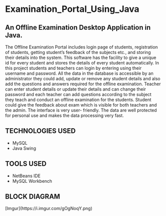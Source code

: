 # Examination_Portal_Using_Java
<h2>An Offline Examination Desktop Application in Java.</h2>
<p>The Offline Examination Portal includes login page of students, registration of
students, getting student’s feedback of the subjects etc., and storing their details into the
system. This software has the facility to give a unique id for every student and stores the
details of every student automatically.
In this project students and teachers can login by entering using their username and
password. All the data in the database is accessible by an administrator they could add,
update or remove any student details and also add the questions and answers required for
the offline examination. Teacher can enter student details or update their details and can
change their password and each teacher can add questions according to the subject they
teach and conduct an offline examination for the students. Student could give the feedback
about exam which is visible for both teachers and the admin. The interface is very user-
friendly. The data are well protected for personal use and makes the data processing very
fast.</p>
<h2>TECHNOLOGIES USED</h2>
<ul>
<li>MySQL</li>
<li>Java Swing</li>
</ul>

<h2>TOOLS USED</h2>
<ul>
<li>NetBeans IDE</li>
<li>MySQL Workbench</li>
</ul>

<h2>BLOCK DIAGRAM</h2>
[Imgur](https://i.imgur.com/gOgNoqY.png)
